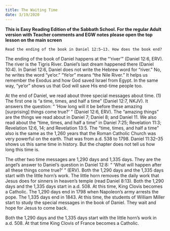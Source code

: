```yaml
---
title: The Waiting Time
date: 3/19/2020
---
```


 **This is Easy Reading Edition of the Sabbath School. For the regular Adult version with Teacher comments and EGW notes please open the top lesson on the main screen** 

`Read the ending of the book in Daniel 12:5–13. How does the book end?`

The ending of the book of Daniel happens at the “‘river’” (Daniel 12:6, ERV). The river is the Tigris River. Daniel’s last dream happened there (Daniel 10:4). In Daniel 12:6, Daniel does not write the Hebrew word for “river.” No, he writes the word “ye’or.” “Ye’or” means “the Nile River.” It helps us remember the Exodus and how God saved Israel from Egypt. In the same way, “ye’or” shows us that God will save His end-time people too.

At the end of Daniel, we read about three special messages about time. (1) The first one is “a time, times, and half a time” (Daniel 12:7, NKJV). It answers the question: “ ‘How long will it be before these amazing [surprising] things come true?’ ” (Daniel 12:6, ERV). The “amazing things” are the things we read about in Daniel 7; Daniel 8; and Daniel 11. We also read about the “time, times, and half a time” in Daniel 7:25; Revelation 11:3; Revelation 12:6, 14; and Revelation 13:5. The “time, times, and half a time” also is the same as the 1,260 years that the Roman Catholic Church was very powerful on the earth. That was from a.d. 538 to 1798. Daniel 11:32–35 shows us this same time in history. But the chapter does not tell us how long this time is.

The other two time messages are 1,290 days and 1,335 days. They are the angel’s answer to Daniel’s question in Daniel 12:8: “ ‘What will happen after all these things come true?’ ” (ERV). Both the 1,290 days and the 1,335 days start with the little horn’s work. The little horn removes the daily work that Jesus does for sinners in heaven’s temple (read Daniel 8:13). Both the 1,290 days and the 1,335 days start in a.d. 508. At this time, King Clovis becomes a Catholic. The 1,290 days end in 1798 when Napoleon’s army arrests the pope. The 1,335 days end in 1843. At this time, the students of William Miller start to study the special messages in the book of Daniel. They wait and hope for Jesus to come back.

Both the 1,290 days and the 1,335 days start with the little horn’s work in a.d. 508. At that time King Clovis of France becomes a Catholic.
